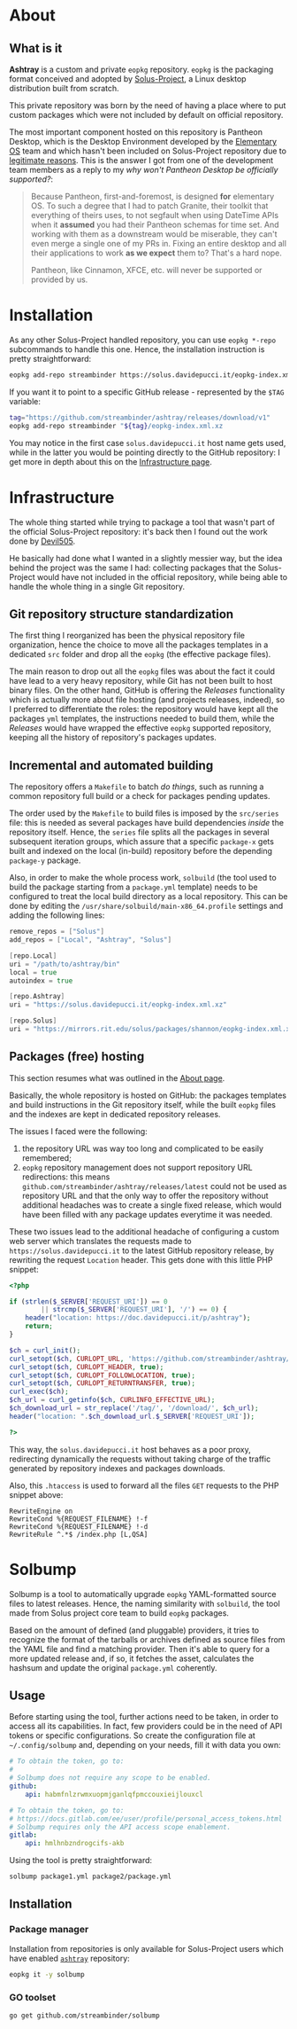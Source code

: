 # About

## What is it

**Ashtray** is a custom and private `eopkg` repository. `eopkg` is the packaging format conceived and adopted by [Solus-Project](https://getsol.us), a Linux desktop distribution built from scratch.

This private repository was born by the need of having a place where to put custom packages which were not included by default on official repository.

The most important component hosted on this repository is Pantheon Desktop, which is the Desktop Environment developed by the [Elementary OS](https://elementary.io) team and which hasn't been included on Solus-Project repository due to [legitimate reasons](https://discuss.getsol.us/d/1500-how-to-generate-custom-iso/12). This is the answer I got from one of the development team members as a reply to my _why won't Pantheon Desktop be officially supported?_:

> Because Pantheon, first-and-foremost, is designed **for** elementary OS. To such a degree that I had to patch Granite, their toolkit that everything of theirs uses, to not segfault when using DateTime APIs when it **assumed** you had their Pantheon schemas for time set. And working with them as a downstream would be miserable, they can't even merge a single one of my PRs in. Fixing an entire desktop and all their applications to work **as we expect** them to? That's a hard nope.
>
> Pantheon, like Cinnamon, XFCE, etc. will never be supported or provided by us.

# Installation

As any other Solus-Project handled repository, you can use `eopkg *-repo` subcommands to handle this one. Hence, the installation instruction is pretty straightforward:

```bash
eopkg add-repo streambinder https://solus.davidepucci.it/eopkg-index.xml.xz
```

If you want it to point to a specific GitHub release - represented by the `$TAG` variable:

```bash
tag="https://github.com/streambinder/ashtray/releases/download/v1"
eopkg add-repo streambinder "${tag}/eopkg-index.xml.xz
```

You may notice in the first case `solus.davidepucci.it` host name gets used, while in the latter you would be pointing directly to the GitHub repository: I get more in depth about this on the [Infrastructure page](infrastructure.md#packages-free-hosting).

# Infrastructure

The whole thing started while trying to package a tool that wasn't part of the official Solus-Project repository: it's back then I found out the work done by [Devil505](https://gitlab.com/devil505).

He basically had done what I wanted in a slightly messier way, but the idea behind the project was the same I had: collecting packages that the Solus-Project would have not included in the official repository, while being able to handle the whole thing in a single Git repository.

## Git repository structure standardization

The first thing I reorganized has been the physical repository file organization, hence the choice to move all the packages templates in a dedicated `src` folder and drop all the `eopkg` (the effective package files).

The main reason to drop out all the `eopkg` files was about the fact it could have lead to a very heavy repository, while Git has not been built to host binary files. On the other hand, GitHub is offering the _Releases_ functionality which is actually more about file hosting (and projects releases, indeed), so I preferred to differentiate the roles: the repository would have kept all the packages `yml` templates, the instructions needed to build them, while the _Releases_ would have wrapped the effective `eopkg` supported repository, keeping all the history of repository's packages updates.

## Incremental and automated building

The repository offers a `Makefile` to batch _do things_, such as running a common repository full build or a check for packages pending updates.

The order used by the `Makefile` to build files is imposed by the `src/series` file: this is needed as several packages have build dependencies _inside_ the repository itself. Hence, the `series` file splits all the packages in several subsequent iteration groups, which assure that a specific `package-x` gets built and indexed on the local (in-build) repository before the depending `package-y` package.

Also, in order to make the whole process work, `solbuild` (the tool used to build the package starting from a `package.yml` template) needs to be configured to treat the local build directory as a local repository. This can be done by editing the `/usr/share/solbuild/main-x86_64.profile` settings and adding the following lines:

```go
remove_repos = ["Solus"]
add_repos = ["Local", "Ashtray", "Solus"]

[repo.Local]
uri = "/path/to/ashtray/bin"
local = true
autoindex = true

[repo.Ashtray]
uri = "https://solus.davidepucci.it/eopkg-index.xml.xz"

[repo.Solus]
uri = "https://mirrors.rit.edu/solus/packages/shannon/eopkg-index.xml.xz"
```

## Packages (free) hosting

This section resumes what was outlined in the [About page](about.md#installation).

Basically, the whole repository is hosted on GitHub: the packages templates and build instructions in the Git repository itself, while the built `eopkg` files and the indexes are kept in dedicated repository releases.

The issues I faced were the following:

1. the repository URL was way too long and complicated to be easily remembered;
2. `eopkg` repository management does not support repository URL redirections: this means `github.com/streambinder/ashtray/releases/latest` could not be used as repository URL and that the only way to offer the repository without additional headaches was to create a single fixed release, which would have been filled with any package updates everytime it was needed.

These two issues lead to the additional headache of configuring a custom web server which translates the requests made to `https://solus.davidepucci.it` to the latest GitHub repository release, by rewriting the request `Location` header. This gets done with this little PHP snippet:

```php
<?php

if (strlen($_SERVER['REQUEST_URI']) == 0
        || strcmp($_SERVER['REQUEST_URI'], '/') == 0) {
    header("location: https://doc.davidepucci.it/p/ashtray");
    return;
}

$ch = curl_init();
curl_setopt($ch, CURLOPT_URL, 'https://github.com/streambinder/ashtray/releases/latest');
curl_setopt($ch, CURLOPT_HEADER, true);
curl_setopt($ch, CURLOPT_FOLLOWLOCATION, true);
curl_setopt($ch, CURLOPT_RETURNTRANSFER, true);
curl_exec($ch);
$ch_url = curl_getinfo($ch, CURLINFO_EFFECTIVE_URL);
$ch_download_url = str_replace('/tag/', '/download/', $ch_url);
header("location: ".$ch_download_url.$_SERVER['REQUEST_URI']);

?>
```

This way, the `solus.davidepucci.it` host behaves as a poor proxy, redirecting dynamically the requests without taking charge of the traffic generated by repository indexes and packages downloads.

Also, this `.htaccess` is used to forward all the files `GET` requests to the PHP snippet above:

```
RewriteEngine on
RewriteCond %{REQUEST_FILENAME} !-f
RewriteCond %{REQUEST_FILENAME} !-d
RewriteRule ^.*$ /index.php [L,QSA]
```

# Solbump

Solbump is a tool to automatically upgrade `eopkg` YAML-formatted source files to latest releases. Hence, the naming similarity with `solbuild`, the tool made from Solus project core team to build `eopkg` packages.

Based on the amount of defined (and pluggable) providers, it tries to recognize the format of the tarballs or archives defined as source files from the YAML file and find a matching provider. Then it's able to query for a more updated release and, if so, it fetches the asset, calculates the hashsum and update the original `package.yml` coherently.

## Usage

Before starting using the tool, further actions need to be taken, in order to access all its capabilities. In fact, few providers could be in the need of API tokens or specific configurations. So create the configuration file at `~/.config/solbump` and, depending on your needs, fill it with data you own:

```yaml
# To obtain the token, go to:
# 
# Solbump does not require any scope to be enabled.
github:
    api: habmfnlzrwmxuopmjganlqfpmccouxieijlouxcl

# To obtain the token, go to:
# https://docs.gitlab.com/ee/user/profile/personal_access_tokens.html
# Solbump requires only the API access scope enablement.
gitlab:
    api: hmlhnbzndrogcifs-akb
```

Using the tool is pretty straightforward:

```bash
solbump package1.yml package2/package.yml
```

## Installation

### Package manager

Installation from repositories is only available for Solus-Project users which have enabled [`ashtray`](./) repository:

```bash
eopkg it -y solbump
```

### GO toolset

```bash
go get github.com/streambinder/solbump
```
